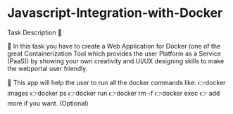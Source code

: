 # Javascript-Integration-with-Docker

Task Description 📄

📌 In this task you have to create a Web Application for Docker (one of the great Containerization Tool which provides the user 
Platform as a Service (PaaS)) by showing your own creativity and UI/UX designing skills to make the webportal user friendly.

📌 This app will help the user to run all the docker commands like:
  👉docker images
  👉docker ps
  👉docker run
  👉docker rm -f
  👉docker exec
 👉 add more if you want. (Optional) 
